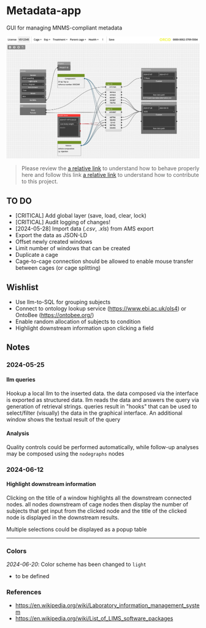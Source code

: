 # Metadata-app

GUI for managing MNMS-compliant metadata

![screenshot of the GUI](screenshot.PNG "Main interface")

> Please review the [a relative link](CODE_OF_CONDUCT.md) to understand how to behave properly here and follow this link [a relative link](CODE_OF_CONDUCT.md) to understand how to contribute to this project.

## TO DO

- [CRITICAL] Add global layer (save, load, clear, lock)
- [CRITICAL] Audit logging of changes!
- [2024-05-28] Import data (_.csv_, ._xls_) from AMS export
- Export the data as JSON-LD
- Offset newly created windows
- Limit number of windows that can be created
- Duplicate a cage
- Cage-to-cage connection should be allowed to enable mouse transfer between cages (or cage splitting)

## Wishlist
- Use llm-to-SQL for grouping subjects
- Connect to ontology lookup service (<https://www.ebi.ac.uk/ols4>) or OntoBee (<https://ontobee.org/>)
- Enable random allocation of subjects to condition
- Highlight downstream information upon clicking a field

## Notes

### 2024-05-25

#### llm queries

Hookup a local llm to the inserted data. the data composed via the interface is exported as structured data. llm reads the data and answers the query via generation of retrieval strings. queries result in "hooks" that can be used to select/filter (visually) the data in the graphical interface. An additional window shows the textual result of the query

#### Analysis

Quality controls could be performed automatically, while follow-up analyses may be composed using the `nodegraphs` nodes 

### 2024-06-12

#### Highlight downstream information

Clicking on the title of a window highlights all the downstream connected nodes. all nodes downstream of cage nodes then display the number of subjects that get input from the clicked node and the title of the clicked node is displayed in the downstream results.

Multiple selections could be displayed as a popup table

***

### Colors

_2024-06-20_: Color scheme has been changed to `light`

- to be defined


### References
- <https://en.wikipedia.org/wiki/Laboratory_information_management_system>
- <https://en.wikipedia.org/wiki/List_of_LIMS_software_packages>
